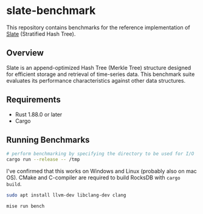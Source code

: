 # slate-benchmark

This repository contains benchmarks for the reference implementation of [Slate](https://github.com/torao/stratified-hash-tree) (Stratified Hash Tree).

## Overview

Slate is an append-optimized Hash Tree (Merkle Tree) structure designed for efficient storage and retrieval of time-series data. This benchmark suite evaluates its performance characteristics against other data structures.

## Requirements

- Rust 1.88.0 or later
- Cargo

## Running Benchmarks

```bash
# perform benchmarking by specifying the directory to be used for I/O
cargo run --release -- /tmp
```

I've confirmed that this works on Windows and Linux (probably also on mac OS).
CMake and C-compiler are required to build RocksDB with `cargo build`.

```bash
sudo apt install llvm-dev libclang-dev clang
```

```bash
mise run bench
```
